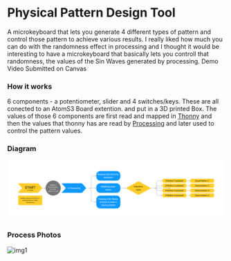 # **Physical Pattern Design Tool**
A microkeyboard that lets you generate 4 different types of pattern and control those pattern to achieve various results. I really liked how much you can do with the randomness effect in processing and I thought it would be interesting to have a microkeyboard that basically lets you controll that randomness, the values of the Sin Waves generated by processing. Demo Video Submitted on Canvas

### How it works
6 components - a potentiometer, slider and 4 switches/keys. These are all conected to an AtomS3 Board extention. and put in a 3D printed Box. The values of those 6 components are first read and mapped in [Thonny](https://github.com/IlyaHakobyan/Ilya-s-Repository/blob/0d938a19a24c67a4d5378828ce04c9ad26f44f79/Final%20Assignment/Adv%20Prot%20Final%20Inputs.py) and then the values that thonny has are read by [Processing](./) and later used to control the pattern values.

### Diagram
![diagram](finaldiagram.png)

### Process Photos
![img1](img1.png)
